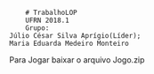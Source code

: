         # TrabalhoLOP
        UFRN 2018.1
        Grupo:
	Júlio César Silva Aprígio(Líder);	                                                                                                    Maria Eduarda Medeiro Monteiro
	
 Para Jogar baixar o arquivo Jogo.zip
